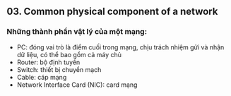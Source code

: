 ## 03. Common physical component of a network

### Những thành phần vật lý của một mạng:
- PC: đóng vai trò là điểm cuối trong mạng, chịu trách nhiệm gửi và nhận dữ liệu, có thể bao gồm cả máy chủ
- Router: bộ định tuyến
- Switch: thiết bị chuyển mạch
- Cable: cáp mạng
- Network Interface Card (NIC): card mạng